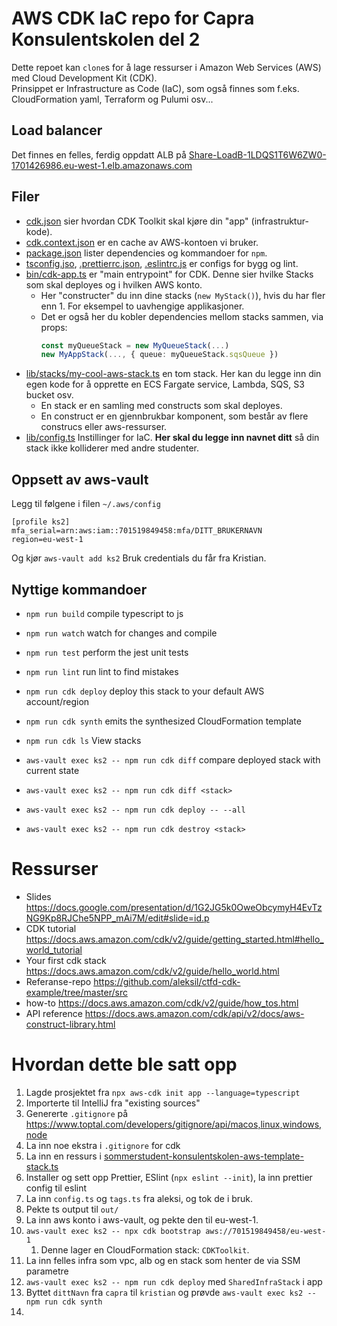 # AWS CDK IaC repo for Capra Konsulentskolen del 2

Dette repoet kan `clone`s for å lage ressurser i Amazon Web Services (AWS) med Cloud Development Kit (CDK).  
Prinsippet er Infrastructure as Code (IaC), som også finnes som f.eks. CloudFormation yaml, Terraform og Pulumi osv...

## Load balancer

Det finnes en felles, ferdig oppdatt ALB på [Share-LoadB-1LDQS1T6W6ZW0-1701426986.eu-west-1.elb.amazonaws.com](Share-LoadB-1LDQS1T6W6ZW0-1701426986.eu-west-1.elb.amazonaws.com)

## Filer

* [cdk.json](./cdk.json) sier hvordan CDK Toolkit skal kjøre din "app" (infrastruktur-kode).
* [cdk.context.json](./cdk.context.json) er en cache av AWS-kontoen vi bruker.
* [package.json](./package.json) lister dependencies og kommandoer for `npm`.
* [tsconfig.jso](./tsconfig.json), [.prettierrc.json](./.prettierrc.json), [.eslintrc.js](./.eslintrc.js) er configs for bygg og lint.
* [bin/cdk-app.ts](./bin/cdk-app.ts) er "main entrypoint" for CDK. Denne sier hvilke Stacks som skal deployes og i hvilken AWS konto.
  * Her "constructer" du inn dine stacks (`new MyStack()`), hvis du har fler enn 1. For eksempel to uavhengige applikasjoner.
  * Det er også her du kobler dependencies mellom stacks sammen, via props:
    ```typescript
    const myQueueStack = new MyQueueStack(...)
    new MyAppStack(..., { queue: myQueueStack.sqsQueue })
    ```
* [lib/stacks/my-cool-aws-stack.ts](./lib/stacks/my-cool-aws-stack.ts) en tom stack. Her kan du legge inn din egen kode for å opprette en ECS Fargate service, Lambda, SQS, S3 bucket osv.
  * En stack er en samling med constructs som skal deployes.
  * En construct er en gjennbrukbar komponent, som består av flere construcs eller aws-ressurser.
* [lib/config.ts](./lib/config.ts) Instillinger for IaC. **Her skal du legge inn navnet ditt** så din stack ikke kolliderer med andre studenter.

## Oppsett av aws-vault

Legg til følgene i filen `~/.aws/config`
```
[profile ks2]
mfa_serial=arn:aws:iam::701519849458:mfa/DITT_BRUKERNAVN
region=eu-west-1
```

Og kjør `aws-vault add ks2`
Bruk credentials du får fra Kristian.

## Nyttige kommandoer

* `npm run build`   compile typescript to js
* `npm run watch`   watch for changes and compile
* `npm run test`    perform the jest unit tests
* `npm run lint`    run lint to find mistakes


* `npm run cdk deploy`                             deploy this stack to your default AWS account/region
* `npm run cdk synth`                              emits the synthesized CloudFormation template
* `npm run cdk ls`                                 View stacks
* `aws-vault exec ks2 -- npm run cdk diff`         compare deployed stack with current state
* `aws-vault exec ks2 -- npm run cdk diff <stack>` 
* `aws-vault exec ks2 -- npm run cdk deploy -- --all`
* `aws-vault exec ks2 -- npm run cdk destroy <stack>`


# Ressurser

- Slides https://docs.google.com/presentation/d/1G2JG5k0OweObcymyH4EvTzNG9Kp8RJChe5NPP_mAi7M/edit#slide=id.p
- CDK tutorial https://docs.aws.amazon.com/cdk/v2/guide/getting_started.html#hello_world_tutorial
- Your first cdk stack https://docs.aws.amazon.com/cdk/v2/guide/hello_world.html
- Referanse-repo https://github.com/aleksil/ctfd-cdk-example/tree/master/src
- how-to https://docs.aws.amazon.com/cdk/v2/guide/how_tos.html
- API reference https://docs.aws.amazon.com/cdk/api/v2/docs/aws-construct-library.html


# Hvordan dette ble satt opp

1. Lagde prosjektet fra `npx aws-cdk init app --language=typescript`
2. Importerte til IntelliJ fra "existing sources"
3. Genererte `.gitignore` på https://www.toptal.com/developers/gitignore/api/macos,linux,windows,node 
4. La inn noe ekstra i `.gitignore` for cdk
5. La inn en ressurs i [sommerstudent-konsulentskolen-aws-template-stack.ts](lib/stacks/my-cool-aws-stack.ts)
6. Installer og sett opp Prettier, ESlint (`npx eslint --init`), la inn prettier config til eslint
7. La inn `config.ts` og `tags.ts` fra aleksi, og tok de i bruk.
8. Pekte ts output til `out/`
9. La inn aws konto i aws-vault, og pekte den til eu-west-1.
10. `aws-vault exec ks2 -- npx cdk bootstrap aws://701519849458/eu-west-1`
    1. Denne lager en CloudFormation stack: `CDKToolkit`.
11. La inn felles infra som vpc, alb og en stack som henter de via SSM parametre
12. `aws-vault exec ks2 -- npm run cdk deploy` med `SharedInfraStack` i app
13. Byttet `dittNavn` fra `capra` til `kristian` og prøvde `aws-vault exec ks2 -- npm run cdk synth`
14. 